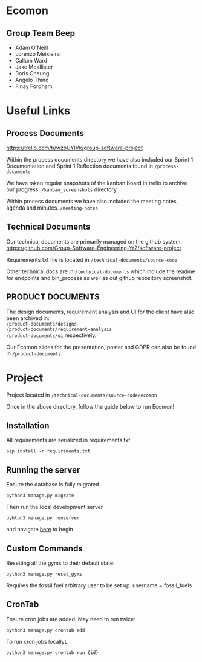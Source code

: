 # Ecomon

## Group Team Beep

-   Adam O'Neill
-   Lorenzo Meixieira
-   Callum Ward
-   Jake Mcallister
-   Boris Cheung
-   Angelo Thind
-   Finay Fordham

# Useful Links

## Process Documents

https://trello.com/b/wzoUYlVk/group-software-project

Within the process documents directory we have also included our Sprint 1 Documentation and Sprint 1 Reflection documents found in `/process-documents` 

We have taken regular snapshots of the kanban board in trello to archive our progress. `/kanban_screenshots` directory

Within process documents we have also included the meeting notes, agenda and minutes. `/meeting-notes`

## Technical Documents

Our technical documents are primarily managed on the github system. https://github.com/Group-Software-Engineering-Yr2/software-project

Requirements txt file is located in `/technical-documents/source-code`

Other technical docs are in `/technical-documents` which include the readme for endpoints and bin_process as well as out github repository screenshot.

## PRODUCT DOCUMENTS

The design documents, requirement analysis and UI for the client have also been archived in: 
<br> `/product-documents/designs` 
<br> `/product-documents/requirement-analysis` 
<br> `/product-documents/ui` respectively.

Our Ecomon slides for the presentation, poster and GDPR can also be found in `/product-documents`

# Project

Project located in `/technical-documents/source-code/ecomon`

Once in the above directory, follow the guide below to run Ecomon!

## Installation


All requirements are serialized in requirements.txt

`pip install -r requirements.txt`

## Running the server

Ensure the database is fully migrated

`python3 manage.py migrate`

Then run the local development server

`pyhton3 manage.py runserver`

and navigate [here](http://localhost:8000/) to begin

## Custom Commands

Resetting all the gyms to their default state:

`python3 manage.py reset_gyms`

Requires the fossil fuel arbitrary user to be set up. username = fossil_fuels

## CronTab

Ensure cron jobs are added. May need to run twice:

`python3 manage.py crontab add`

To run cron jobs locallyL

`python3 manage.py crontab run {id}`
